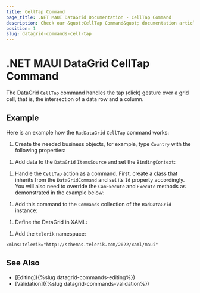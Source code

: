 ```yaml
---
title: CellTap Command
page_title: .NET MAUI DataGrid Documentation - CellTap Command
description: Check our &quot;CellTap Command&quot; documentation article for Telerik DataGrid for .NET MAUI control.
position: 1
slug: datagrid-commands-cell-tap
---
```


# .NET MAUI DataGrid CellTap Command

The DataGrid `CellTap` command handles the tap (click) gesture over a grid cell, that is, the intersection of a data row and a column.

## Example

Here is an example how the `RadDataGrid` `CellTap` command works:

1. Create the needed business objects, for example, type `Country` with the following properties:

 <snippet id='datagrid-commands-celltap-businessobject'/>

1. Add data to the `DataGrid` `ItemsSource` and set the `BindingContext`:

  <snippet id='datagrid-commands-celltap-data'/>



1. Handle the `CellTap` action as a command. First, create a class that inherits from the `DataGridCommand` and set its `Id` property accordingly. You will also need to override the `CanExecute` and `Execute` methods as demonstrated in the example below:

 <snippet id='datagrid-commands-celltap'/>

1. Add this command to the `Commands` collection of the `RadDataGrid` instance:

 <snippet id='datagrid-commands-cetttap-add'/>

1. Define the DataGrid in XAML:

 <snippet id='datagrid-commands-celltap-xaml'/>

1. Add the `telerik` namespace:

 ```XAML
xmlns:telerik="http://schemas.telerik.com/2022/xaml/maui"
 ```

## See Also

- [Editing]({%slug datagrid-commands-editing%})
- [Validation]({%slug datagrid-commands-validation%})
